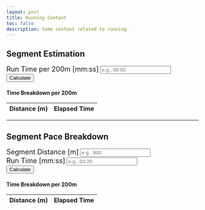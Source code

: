 ```yaml
---
layout: post
title: Running Content
toc: false
description: Some content related to running.
---
```


<style>
    label {
        font-size: 18px;
    }
</style>

<!-- ========================================= -->
<!-- Estimate Pace Breakdown based on 200m expected time -->
<!-- ========================================= -->
<div class="container py-5">
  <h2 class="text-center mb-4">Segment Estimation</h2>

  <form id="estimate-form" class="row g-3 justify-content-center">
    <div class="col-md-6">
      <label for="runtime-estimation" class="form-label">Run Time per 200m [mm:ss]</label>
      <input type="text" class="form-control" id="runtime-estimation" placeholder="e.g., 00:50" required pattern="^\d{2}:\d{2}$">
    </div>
    <div class="col-md-2 align-self-end">
      <button type="submit" class="btn btn-primary w-150">Calculate</button>
    </div>
  </form>

  <!-- Results Table -->
  <div id="results-container-estimation" class="mt-5 d-none">
    <h4 class="text-center mb-3">Time Breakdown per 200m</h4>
    <div class="table-responsive">
      <table class="table table-bordered table-striped text-center">
        <thead class="table-light">
          <tr>
            <th>Distance (m)</th>
            <th>Elapsed Time</th>
          </tr>
        </thead>
        <tbody id="results-table-estimation">
          <!-- JS injects rows here -->
        </tbody>
      </table>
    </div>
  </div>
</div>

---

<!-- ========================================= -->
<!-- Break down the total run time per 200m segments given the total time -->
<!-- ========================================= -->

<div class="container py-5">
  <h2 class="text-center mb-4">Segment Pace Breakdown</h2>

  <form id="pace-form" class="row g-3 justify-content-center">
    <div class="col-md-5">
      <label for="distance" class="form-label">Segment Distance [m]</label>
      <input type="number" class="form-control" id="distance" placeholder="e.g., 800" required>
    </div>
    <div class="col-md-4">
      <label for="runtime-breakdown" class="form-label">Run Time [mm:ss]</label>
      <input type="text" class="form-control" id="runtime-breakdown" placeholder="e.g., 03:20" required pattern="^\d{2}:\d{2}$">
    </div>
    <div class="col-md-2 align-self-end">
      <button type="submit" class="btn btn-primary w-150">Calculate</button>
    </div>
  </form>

  <!-- Results Table -->
  <div id="results-container-breakdown" class="mt-5 d-none">
    <h4 class="text-center mb-3">Time Breakdown per 200m</h4>
    <div class="table-responsive">
      <table class="table table-bordered table-striped text-center">
        <thead class="table-light">
          <tr>
            <th>Distance (m)</th>
            <th>Elapsed Time</th>
          </tr>
        </thead>
        <tbody id="results-table-breakdown">
          <!-- JS injects rows here -->
        </tbody>
      </table>
    </div>
  </div>
</div>

<!-- ========================================= -->
<!-- Math for both forms -->
<!-- ========================================= -->

<script>
  function formatTime(seconds) {
    const mins = Math.floor(seconds / 60).toString().padStart(2, '0');
    const secs = Math.round(seconds % 60).toString().padStart(2, '0');
    return `${mins}:${secs}`;
  }


  document.getElementById('pace-form').addEventListener('submit', function (e) {
    e.preventDefault();

    const distance = parseInt(document.getElementById('distance').value);
    const runtime = document.getElementById('runtime-breakdown').value;

    if (!/^\d{2}:\d{2}$/.test(runtime)) {
      alert('Please enter run time in mm:ss format.');
      return;
    }

    const [mins, secs] = runtime.split(":").map(Number);
    const totalTimeSec = mins * 60 + secs;

    const resultsTable = document.getElementById('results-table-breakdown');
    resultsTable.innerHTML = '';

    // Calculate pace per meter
    const pacePerMeter = totalTimeSec / distance;

    // Create rows for 200, 400, 800, 1000m
    const checkpoints = [200, 400, 800, 1000];
    checkpoints.forEach(m => {
      if (m <= distance) {
        const timeAtCheckpoint = formatTime(pacePerMeter * m);
        const row = `<tr><td>${m}</td><td>${timeAtCheckpoint}</td></tr>`;
        resultsTable.insertAdjacentHTML('beforeend', row);
      }
    });

    document.getElementById('results-container-breakdown').classList.remove('d-none');
  });

  document.getElementById('estimate-form').addEventListener('submit', function (e) {
    e.preventDefault();

    const runtime = document.getElementById('runtime-estimation').value;

    if (!/^\d{2}:\d{2}$/.test(runtime)) {
      alert('Please enter run time in mm:ss format.');
      return;
    }

    const [mins, secs] = runtime.split(":").map(Number);
    const totalTimeSec = mins * 60 + secs;

    const resultsTable = document.getElementById('results-table-estimation');
    resultsTable.innerHTML = '';

    // Calculate pace per meter
    const pacePerMeter = totalTimeSec / 200;

    // Create rows for 200, 400, 800, 1000m
    const checkpoints = [200, 400, 800, 1000];
    checkpoints.forEach(m => {
      const timeAtCheckpoint = formatTime(pacePerMeter * m);
      const row = `<tr><td>${m}</td><td>${timeAtCheckpoint}</td></tr>`;
      resultsTable.insertAdjacentHTML('beforeend', row);
    });

    document.getElementById('results-container-estimation').classList.remove('d-none');
  });
</script>
